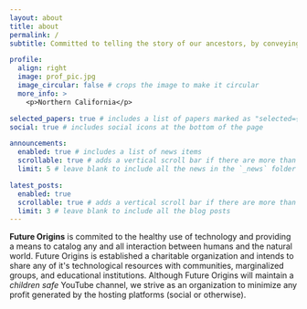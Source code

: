 ```yaml
---
layout: about
title: about
permalink: /
subtitle: Committed to telling the story of our ancestors, by conveying the lessons learned through technology. In remembrance of those that came before us, and in dedication to those that will rebuild from the ashes of our once great civilizations. We believe that the <b>future origins</b> of intelligent life on Earth, must begin with the protection of humanity's collective memory and knowledge, and by resisting the forces that intend to distract and spread a pestilence of amnesia across the globe.

profile:
  align: right
  image: prof_pic.jpg
  image_circular: false # crops the image to make it circular
  more_info: >
    <p>Northern California</p>

selected_papers: true # includes a list of papers marked as "selected={true}"
social: true # includes social icons at the bottom of the page

announcements:
  enabled: true # includes a list of news items
  scrollable: true # adds a vertical scroll bar if there are more than 3 news items
  limit: 5 # leave blank to include all the news in the `_news` folder

latest_posts:
  enabled: true
  scrollable: true # adds a vertical scroll bar if there are more than 3 new posts items
  limit: 3 # leave blank to include all the blog posts
---
```


<b>Future Origins</b> is commited to the healthy use of technology and providing a means to catalog any and all interaction between humans and the natural world. Future Origins is established a charitable organization and intends to share any of it's technological resources with communities, marginalized groups, and educational institutions. Although Future Origins will maintain a <i>children safe</i> YouTube channel, we strive as an organization to minimize any profit generated by the hosting platforms (social or otherwise). 

